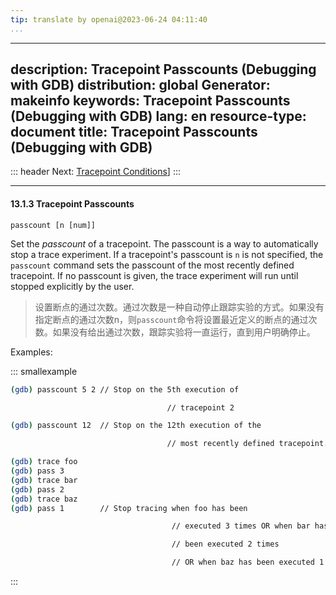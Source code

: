```yaml
---
tip: translate by openai@2023-06-24 04:11:40
...
```

---
description: Tracepoint Passcounts (Debugging with GDB)
distribution: global
Generator: makeinfo
keywords: Tracepoint Passcounts (Debugging with GDB)
lang: en
resource-type: document
title: Tracepoint Passcounts (Debugging with GDB)
---
::: header
Next: [Tracepoint Conditions](Tracepoint-Conditions.html#Tracepoint-Conditions)]
:::

---

#### 13.1.3 Tracepoint Passcounts

`passcount [n [num]]`


Set the *passcount* of a tracepoint. The passcount is a way to automatically stop a trace experiment. If a tracepoint's passcount is `n` is not specified, the `passcount` command sets the passcount of the most recently defined tracepoint. If no passcount is given, the trace experiment will run until stopped explicitly by the user.

> 设置断点的通过次数。通过次数是一种自动停止跟踪实验的方式。如果没有指定断点的通过次数n，则`passcount`命令将设置最近定义的断点的通过次数。如果没有给出通过次数，跟踪实验将一直运行，直到用户明确停止。

Examples:

::: smallexample

```bash
(gdb) passcount 5 2 // Stop on the 5th execution of
```

```bash
                                   // tracepoint 2
```

```bash
(gdb) passcount 12  // Stop on the 12th execution of the
```

```bash
                                   // most recently defined tracepoint.
```

```bash
(gdb) trace foo
(gdb) pass 3
(gdb) trace bar
(gdb) pass 2
(gdb) trace baz
(gdb) pass 1        // Stop tracing when foo has been
```

```bash
                                    // executed 3 times OR when bar has
```

```bash
                                    // been executed 2 times
```

```bash
                                    // OR when baz has been executed 1 time.
```

:::
